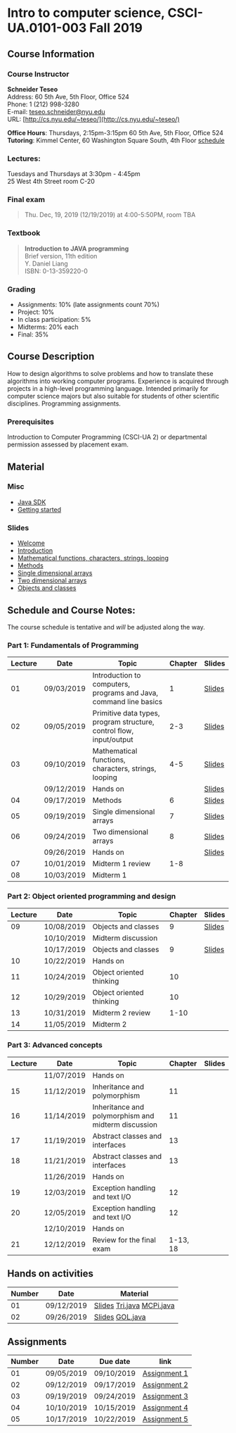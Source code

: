 # Intro to computer science, CSCI-UA.0101-003 Fall 2019

## Course Information
### Course Instructor
**Schneider Teseo**<br>
Address: 60 5th Ave, 5th Floor, Office 524<br>
Phone: 1 (212) 998-3280<br>
E-mail: [teseo.schneider@nyu.edu](mailto:teseo.schneider@nyu.edu)<br>
URL: [http://cs.nyu.edu/~teseo/](http://cs.nyu.edu/~teseo/)<br>

**Office Hours**: Thursdays, 2:15pm-3:15pm 60 5th Ave, 5th Floor, Office 524<br>
**Tutoring**:
Kimmel Center, 60 Washington Square South, 4th Floor [schedule](https://github.com/teseoch/Intro-To-Computer-Science-Fall-2019/blob/master/material/Fall-2019-tutor.pdf)

### Lectures:
Tuesdays and Thursdays at 3:30pm - 4:45pm<br>
25 West 4th Street
room C-20

### Final exam

> Thu. Dec, 19, 2019 (12/19/2019) at 4:00-5:50PM, room TBA


### Textbook

> **Introduction to JAVA programming**<br>
> Brief version, 11th edition<br>
> Y. Daniel Liang<br>
> ISBN: 0-13-359220-0


### Grading
 - Assignments: 10% (late assignments count 70%)
 - Project: 10%
 - In class participation: 5%
 - Midterms: 20% each
 - Final: 35%

## Course Description

How to design algorithms to solve problems and how to translate these algorithms into working computer programs. Experience is acquired through projects in a high-level programming language. Intended primarily for computer science majors but also suitable for students of other scientific disciplines. Programming assignments.



### Prerequisites
Introduction to Computer Programming (CSCI-UA 2) or departmental permission assessed by placement exam.



## Material

### Misc

- [Java SDK](http://www.oracle.com/technetwork/java/javase/downloads/index.html)
- [Getting started](https://github.com/teseoch/Intro-To-Computer-Science-Fall-2019/raw/master/material/getting_started.pdf)
<!-- - [Eclipse](https://www.eclipse.org/) -->
<!-- - [Getting started Processing](https://github.com/teseoch/Intro-To-Computer-Science-Fall-2019/raw/master/material/getting_started_processing.pdf) -->
<!-- - [Core.jar](https://github.com/teseoch/Intro-To-Computer-Science-Fall-2019/blob/master/material/core.jar.zip?raw=true) -->
<!-- - [Processing](https://processing.org/) -->

### Slides
- [Welcome](https://github.com/teseoch/Intro-To-Computer-Science-Fall-2019/raw/master/slides/lecture1-welcome.pdf)
- [Introduction](https://github.com/teseoch/Intro-To-Computer-Science-Fall-2019/raw/master/slides/lecture2-intro.pdf)
- [Mathematical functions, characters, strings, looping](https://github.com/teseoch/Intro-To-Computer-Science-Fall-2019/raw/master/slides/lecture3-math.pdf)
- [Methods](https://github.com/teseoch/Intro-To-Computer-Science-Fall-2019/raw/master/slides/lecture4-methods.pdf)
- [Single dimensional arrays](https://github.com/teseoch/Intro-To-Computer-Science-Fall-2019/raw/master/slides/lecture5-arrays.pdf)
- [Two dimensional arrays](https://github.com/teseoch/Intro-To-Computer-Science-Fall-2019/raw/master/slides/lecture6-ndarrays.pdf)
- [Objects and classes](https://github.com/teseoch/Intro-To-Computer-Science-Fall-2019/raw/master/slides/lecture7-objects.pdf)
<!-- - [Object oriented thinking](https://github.com/teseoch/Intro-To-Computer-Science-Fall-2019/raw/master/slides/lecture8-thinkingoo.pdf) -->
<!-- - [Inheritance and Polymorphism](https://github.com/teseoch/Intro-To-Computer-Science-Fall-2019/raw/master/slides/lecture16.pdf) -->
<!-- - [Abstract Classes and Interfaces](https://github.com/teseoch/Intro-To-Computer-Science-Fall-2019/raw/master/slides/lecture17.pdf) -->
<!-- - [Exception and Text IO](https://github.com/teseoch/Intro-To-Computer-Science-Fall-2019/raw/master/slides/lecture18.pdf) -->


## Schedule and Course Notes:

The course schedule is tentative and *will* be adjusted along the way.

### Part 1: Fundamentals of Programming
| Lecture | Date | Topic | Chapter | Slides |
|----|----|----|----|----|
| 01 | 09/03/2019 | Introduction to computers, programs and Java, command line basics | 1 | [Slides](https://github.com/teseoch/Intro-To-Computer-Science-Fall-2019/raw/master/slides/lecture1-welcome.pdf) |
| 02 | 09/05/2019 | Primitive data types, program structure, control flow, input/output| 2-3 | [Slides](https://github.com/teseoch/Intro-To-Computer-Science-Fall-2019/raw/master/slides/lecture2-intro.pdf) |
| 03 | 09/10/2019 | Mathematical functions, characters, strings, looping| 4-5 | [Slides](https://github.com/teseoch/Intro-To-Computer-Science-Fall-2019/raw/master/slides/lecture3-math.pdf) |
|    | 09/12/2019 | Hands on | | [Slides](https://github.com/teseoch/Intro-To-Computer-Science-Fall-2019/raw/master/slides/handson1.pdf) |
| 04 | 09/17/2019 | Methods | 6 | [Slides](https://github.com/teseoch/Intro-To-Computer-Science-Fall-2019/raw/master/slides/lecture4-methods.pdf) |
| 05 | 09/19/2019 | Single dimensional arrays | 7 | [Slides](https://github.com/teseoch/Intro-To-Computer-Science-Fall-2019/raw/master/slides/lecture5-arrays.pdf) |
| 06 | 09/24/2019 | Two dimensional arrays | 8 | [Slides](https://github.com/teseoch/Intro-To-Computer-Science-Fall-2019/raw/master/slides/lecture6-ndarrays.pdf)|
|    | 09/26/2019 | Hands on | | [Slides](https://github.com/teseoch/Intro-To-Computer-Science-Fall-2019/raw/master/slides/handson2.pdf) |
| 07 | 10/01/2019 | Midterm 1 review | 1-8 | |
| 08 | 10/03/2019 | Midterm 1 |  | |

### Part 2: Object oriented programming and design
| Lecture | Date | Topic | Chapter | Slides |
|----|----|----|----|----|
| 09 | 10/08/2019 | Objects and classes | 9 | [Slides](https://github.com/teseoch/Intro-To-Computer-Science-Fall-2019/raw/master/slides/lecture7-objects.pdf) |
|    | 10/10/2019 | Midterm discussion | | |
|    | 10/17/2019 | Objects and classes | 9 | [Slides](https://github.com/teseoch/Intro-To-Computer-Science-Fall-2019/raw/master/slides/lecture7-objects.pdf) |
| 10 | 10/22/2019 | Hands on |  |  |
| 11 | 10/24/2019 | Object oriented thinking | 10 |  |
| 12 | 10/29/2019 | Object oriented thinking | 10 | |
| 13 | 10/31/2019 | Midterm 2 review | 1-10 | |
| 14 | 11/05/2019 | Midterm 2 | | |

### Part 3: Advanced concepts

| Lecture | Date | Topic | Chapter | Slides |
|----|----|----|----|----|
|    | 11/07/2019 | Hands on | ||
| 15 | 11/12/2019 | Inheritance and polymorphism | 11 | |
| 16 | 11/14/2019 | Inheritance and polymorphism and midterm discussion | 11 | |
| 17 | 11/19/2019 | Abstract classes and interfaces | 13 | |
| 18 | 11/21/2019 | Abstract classes and interfaces | 13 | |
|    | 11/26/2019 | Hands on | ||
| 19 | 12/03/2019 | Exception handling and text I/O | 12 | |
| 20 | 12/05/2019 | Exception handling and text I/O | 12 | |
|    | 12/10/2019 | Hands on | | |
| 21 | 12/12/2019 | Review for the final exam | 1-13, 18 | |


## Hands on activities
| Number | Date | Material |
|----|----|----|
|  01  | 09/12/2019 | [Slides](https://github.com/teseoch/Intro-To-Computer-Science-Fall-2019/raw/master/slides/handson1.pdf) [Tri.java](https://github.com/teseoch/Intro-To-Computer-Science-Fall-2019/raw/master/material/Tri.java) [MCPi.java](https://github.com/teseoch/Intro-To-Computer-Science-Fall-2019/raw/master/material/MCPi.java)|
|  02  | 09/26/2019 | [Slides](https://github.com/teseoch/Intro-To-Computer-Science-Fall-2019/raw/master/slides/handson2.pdf) [GOL.java](https://github.com/teseoch/Intro-To-Computer-Science-Fall-2019/raw/master/material/GOL.java) |

## Assignments

| Number | Date | Due date| link |
|----|----|----|----|
| 01 | 09/05/2019 | 09/10/2019 | [Assignment 1](https://github.com/teseoch/Intro-To-Computer-Science-Fall-2019/raw/master/assignments/Assignment1.pdf) |
| 02 | 09/12/2019 | 09/17/2019 | [Assignment 2](https://github.com/teseoch/Intro-To-Computer-Science-Fall-2019/raw/master/assignments/Assignment2.pdf) |
| 03 | 09/19/2019 | 09/24/2019 | [Assignment 3](https://github.com/teseoch/Intro-To-Computer-Science-Fall-2019/raw/master/assignments/Assignment3.pdf) |
| 04 | 10/10/2019 | 10/15/2019 | [Assignment 4](https://github.com/teseoch/Intro-To-Computer-Science-Fall-2019/raw/master/assignments/Assignment4.pdf) |
| 05 | 10/17/2019 | 10/22/2019 | [Assignment 5](https://github.com/teseoch/Intro-To-Computer-Science-Fall-2019/raw/master/assignments/Assignment5.pdf) |

